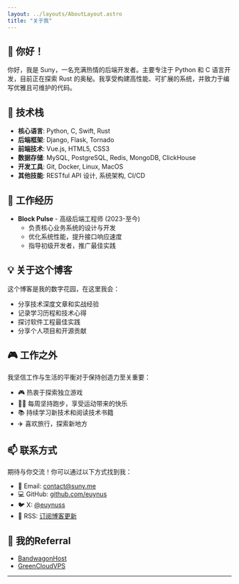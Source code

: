 ```yaml
---
layout: ../layouts/AboutLayout.astro
title: "关于我"
---
```


## 👋 你好！

你好，我是 Suny，一名充满热情的后端开发者。主要专注于 Python 和 C 语言开发，目前正在探索 Rust 的奥秘。我享受构建高性能、可扩展的系统，并致力于编写优雅且可维护的代码。

## 🚀 技术栈

- **核心语言**: Python, C, Swift, Rust
- **后端框架**: Django, Flask, Tornado
- **前端技术**: Vue.js, HTML5, CSS3
- **数据存储**: MySQL, PostgreSQL, Redis, MongoDB, ClickHouse
- **开发工具**: Git, Docker, Linux, MacOS
- **其他技能**: RESTful API 设计, 系统架构, CI/CD

## 💼 工作经历

- **Block Pulse** - 高级后端工程师 (2023-至今)
  - 负责核心业务系统的设计与开发
  - 优化系统性能，提升接口响应速度
  - 指导初级开发者，推广最佳实践

## 💡 关于这个博客

这个博客是我的数字花园，在这里我会：

- 分享技术深度文章和实战经验
- 记录学习历程和技术心得
- 探讨软件工程最佳实践
- 分享个人项目和开源贡献


## 🎮 工作之外

我坚信工作与生活的平衡对于保持创造力至关重要：

- 🎮 热衷于探索独立游戏
- 🏃‍♂️ 每周坚持跑步，享受运动带来的快乐
- 📚 持续学习新技术和阅读技术书籍
- ✈️ 喜欢旅行，探索新地方

## 📫 联系方式

期待与你交流！你可以通过以下方式找到我：

- 📧 Email: [contact@suny.me](mailto:contact@suny.me)
- 💻 GitHub: [github.com/euynus](https://github.com/euynus)
- 🐦 X: [@euynuss](https://x.com/euynuss)
- 📝 RSS: [订阅博客更新](/rss.xml)

## 🔗 我的Referral

- [BandwagonHost](https://bandwagonhost.com/aff.php?aff=2477)
- [GreenCloudVPS](https://greencloudvps.com/billing/aff.php?aff=7425)

---

